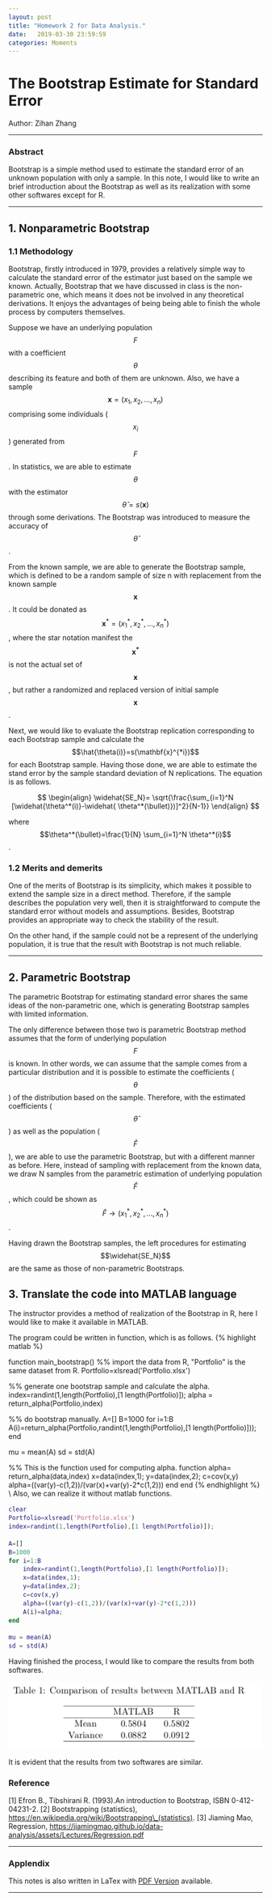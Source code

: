```yaml
---
layout: post
title: "Homework 2 for Data Analysis."
date:   2019-03-30 23:59:59
categories: Moments
---
```


# The Bootstrap Estimate for Standard Error

Author: Zihan Zhang

----
### Abstract

Bootstrap is a simple method used to estimate the standard error of an unknown population with only a sample. In this note, I would like to write an brief introduction about the Bootstrap as well as its realization with some other softwares except for R.

----
## 1. Nonparametric Bootstrap

### 1.1 Methodology
Bootstrap, firstly introduced in 1979, provides a relatively simple way to calculate the standard error of the estimator just based on the sample we known. Actually, Bootstrap that we have discussed in class is the non-parametric one, which means it does not be involved in any theoretical derivations. It enjoys the advantages of being being able to finish the whole process by  computers themselves. 

Suppose we have an underlying population $$F$$ with a coefficient $$\theta$$ describing its feature and both of them are unknown. Also, we have a sample $$\mathbf{x} = (x_1,x_2,...,x_n)$$ comprising some individuals ($$x_i$$) generated from $$F$$. In statistics, we are able to estimate $$\theta$$ with the estimator $$\hat{\theta}=s(\mathbf{x})$$ through some derivations. The Bootstrap was introduced to measure the accuracy of $$\hat{\theta}$$.

From the known sample, we are able to generate the Bootstrap sample, which is defined to be a random sample of size n with replacement from the known sample $$\mathbf{x}$$. It could be donated as $$\mathbf{x}^*=(x_1^*,x_2^*,...,x_n^*)$$, where the star notation manifest the $$\mathbf{x^*}$$ is not the actual set of $$\mathbf{x}$$, but rather a randomized and replaced version of initial sample $$\mathbf{x}$$.

Next, we would like to evaluate the Bootstrap replication corresponding to each Bootstrap sample and calculate the $$\hat{\theta(i)}=s(\mathbf{x}^{*i})$$ for each Bootstrap sample. Having those done, we are able to estimate the stand error by the sample standard deviation of N replications. The equation is as follows.

$$
\begin{align}
\widehat{SE_N}= \sqrt{\frac{\sum_{i=1}^N  [\widehat{\theta^*(i)}-\widehat{ \theta^*(\bullet)})]^2}{N-1}}
\end{align}
$$

where $$\theta^*(\bullet)=\frac{1}{N} \sum_{i=1}^N \theta^*(i)$$. 

### 1.2 Merits and demerits
One of the merits of Bootstrap is its simplicity, which makes it possible to extend the sample size in a direct method. Therefore, if the sample describes the population very well, then it is straightforward to compute the standard error without models and assumptions. Besides, Bootstrap provides an appropriate way to check the stability of the result.

On the other hand, if the sample could not be a represent of the underlying population, it is true that the result with Bootstrap is not much reliable.

----

## 2. Parametric Bootstrap

The parametric Bootstrap for estimating standard error shares the same ideas of the non-parametric one, which is generating Bootstrap samples with limited information. 

The only difference between those two is parametric Bootstrap method assumes that the form of underlying population $$F$$ is known. In other words, we can assume that the sample comes from a particular distribution and it is possible to estimate the coefficients ($$\theta$$) of the distribution based on the sample. Therefore, with the estimated coefficients ($$\hat{\theta}$$) as well as the population ($$\hat{F}$$), we are able to use the parametric Bootstrap, but with a different manner as before. Here, instead of sampling with replacement from the known data, we draw N samples from the parametric estimation of underlying population $$\hat{F}$$, which could be shown as $$\hat{F} \rightarrow (x_1^*,x_2^*,...,x_n^*)$$.

Having drawn the Bootstrap samples, the left procedures for estimating $$\widehat{SE_N}$$ are the same as those of non-parametric Bootstraps.



## 3. Translate the code into MATLAB language

The instructor provides a method of realization of the Bootstrap in R, here I would like to make it available in MATLAB.

The program could be written in function, which is as follows.
{% highlight matlab %}

function main_bootstrap()
%% import the data from R, "Portfolio" is the same dataset from R.
Portfolio=xlsread('Portfolio.xlsx')

%% generate one bootstrap sample and calculate the alpha.
index=randint(1,length(Portfolio),[1 length(Portfolio)]);
alpha = return_alpha(Portfolio,index) 

%% do bootstrap manually.
A=[]
B=1000
for i=1:B
A(i)=return_alpha(Portfolio,randint(1,length(Portfolio),[1 length(Portfolio)]));
end

mu = mean(A)
sd = std(A)

%% This is the function used for computing alpha.
    function alpha= return_alpha(data,index)
        x=data(index,1);
        y=data(index,2);
        c=cov(x,y)
        alpha=((var(y)-c(1,2))/(var(x)+var(y)-2*c(1,2)))
    end
end
{% endhighlight %}
\\
Also, we can realize it without matlab functions.


```MATLAB
clear
Portfolio=xlsread('Portfolio.xlsx')
index=randint(1,length(Portfolio),[1 length(Portfolio)]);

A=[]
B=1000
for i=1:B
    index=randint(1,length(Portfolio),[1 length(Portfolio)]);
    x=data(index,1);
    y=data(index,2);
    c=cov(x,y)
    alpha=((var(y)-c(1,2))/(var(x)+var(y)-2*c(1,2)))
    A(i)=alpha;
end

mu = mean(A)
sd = std(A)

```
Having finished the process, I would like to compare the results from both softwares.

<div align=center>
<img src="/static/posts/HW2/table1.png"/>
</div>


It is evident that the results from two softwares are similar.


### Reference
[1] Efron B., Tibshirani R. (1993).An introduction to Bootstrap, ISBN 0-412-04231-2.
[2] Bootstrapping (statistics), https://en.wikipedia.org/wiki/Bootstrapping\_(statistics).
[3] Jiaming Mao, Regression, https://jiamingmao.github.io/data-analysis/assets/Lectures/Regression.pdf

----
### Applendix
This notes is also written in LaTex with [PDF Version]({{site.baseurl}}/assets/HW2_zzh.pdf) available. 

----
